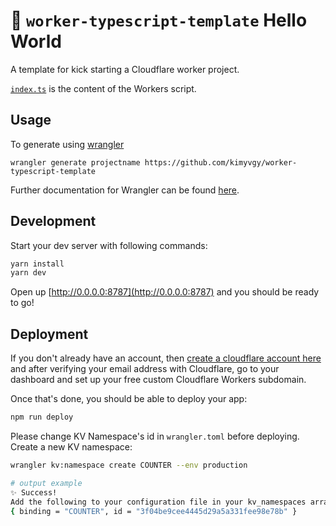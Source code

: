 # 👷 `worker-typescript-template` Hello World

A template for kick starting a Cloudflare worker project.

[`index.ts`](https://github.com/kimyvgy/worker-typescript-template/blob/main/src/index.ts) is the content of the Workers script.


## Usage

To generate using [wrangler](https://github.com/cloudflare/wrangler2)

```
wrangler generate projectname https://github.com/kimyvgy/worker-typescript-template
```

Further documentation for Wrangler can be found [here](https://developers.cloudflare.com/workers/tooling/wrangler).

## Development

Start your dev server with following commands:

```sh
yarn install
yarn dev
```

Open up [http://0.0.0.0:8787](http://0.0.0.0:8787) and you should be ready to go!

## Deployment

If you don't already have an account, then [create a cloudflare account here](https://dash.cloudflare.com/sign-up) and after verifying your email address with Cloudflare, go to your dashboard and set up your free custom Cloudflare Workers subdomain.

Once that's done, you should be able to deploy your app:

```sh
npm run deploy
```

Please change KV Namespace's id in `wrangler.toml` before deploying. Create a new KV namespace:

```sh
wrangler kv:namespace create COUNTER --env production
```

```sh
# output example
✨ Success!
Add the following to your configuration file in your kv_namespaces array under [env.production]:
{ binding = "COUNTER", id = "3f04be9cee4445d29a5a331fee98e78b" }
```
